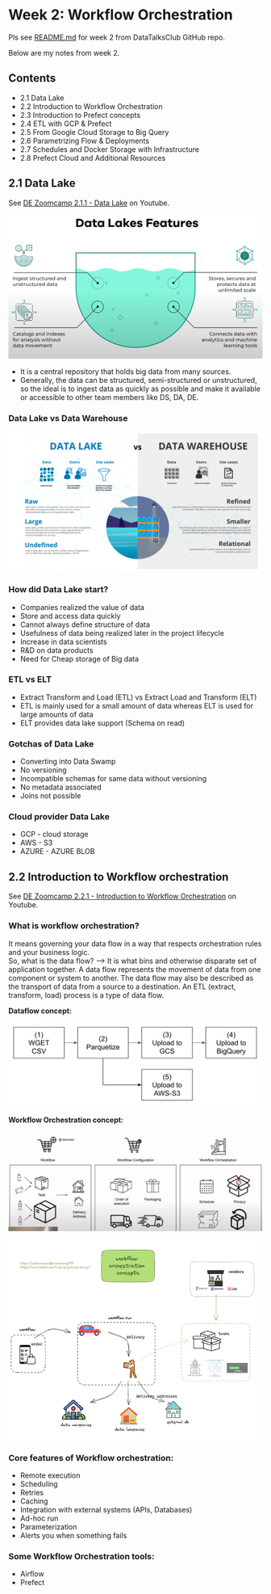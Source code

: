 # Week 2: Workflow Orchestration

Pls see [README.md](https://github.com/DataTalksClub/data-engineering-zoomcamp/tree/main/week_2_workflow_orchestration) for week 2 from DataTalksClub GitHub repo.

Below are my notes from week 2.

## Contents

- 2.1 Data Lake
- 2.2 Introduction to Workflow Orchestration
- 2.3 Introduction to Prefect concepts
- 2.4 ETL with GCP & Prefect
- 2.5 From Google Cloud Storage to Big Query
- 2.6 Parametrizing Flow & Deployments
- 2.7 Schedules and Docker Storage with Infrastructure
- 2.8 Prefect Cloud and Additional Resources

## 2.1 Data Lake  

See [DE Zoomcamp 2.1.1 - Data Lake](https://www.youtube.com/watch?v=W3Zm6rjOq70) on Youtube.  

![Alt text](image.png)  

- It is a central repository that holds big data from many sources.  
- Generally, the data can be structured, semi-structured or unstructured, so the ideal is to ingest data as quickly as possible and make it available or accessible to other team members like DS, DA, DE.  

### Data Lake vs Data Warehouse

![Alt text](image-1.png)  

### How did Data Lake start?  

- Companies realized the value of data  
- Store and access data quickly  
- Cannot always define structure of data  
- Usefulness of data being realized later in the project lifecycle  
- Increase in data scientists  
- R&D on data products  
- Need for Cheap storage of Big data  

### ETL vs ELT  

- Extract Transform and Load (ETL) vs Extract Load and Transform (ELT)  
- ETL is mainly used for a small amount of data whereas ELT is used for large amounts of data  
- ELT provides data lake support (Schema on read)  

### Gotchas of Data Lake

- Converting into Data Swamp
- No versioning
- Incompatible schemas for same data without versioning
- No metadata associated
- Joins not possible  

### Cloud provider Data Lake

- GCP - cloud storage
- AWS - S3
- AZURE - AZURE BLOB

## 2.2 Introduction to Workflow orchestration

See [DE Zoomcamp 2.2.1 - Introduction to Workflow Orchestration](https://www.youtube.com/watch?v=8oLs6pzHp68) on
Youtube.  

### What is workflow orchestration?

It means governing your data flow in a way that respects orchestration rules and your business logic.  
So, what is the data flow? --> It is what bins and otherwise disparate set of application together. A data flow represents the movement of data from one component or system to another. The data flow may also be described as the transport of data from a source to a destination. An ETL (extract, transform, load) process is a type of data flow.  

**Dataflow concept:**

![Alt text](image-4.png)  

**Workflow Orchestration concept:**

![Alt text](image-2.png)

![Alt text](image-3.png)

### Core features of Workflow orchestration:

- Remote execution
- Scheduling
- Retries
- Caching
- Integration with external systems (APIs, Databases)
- Ad-hoc run
- Parameterization
- Alerts you when something fails

### Some Workflow Orchestration tools:

- Airflow
- Prefect




